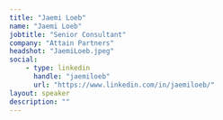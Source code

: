 ```yaml
---
title: "Jaemi Loeb"
name: "Jaemi Loeb"
jobtitle: "Senior Consultant"
company: "Attain Partners"
headshot: "JaemiLoeb.jpeg"
social:
    - type: linkedin
      handle: "jaemiloeb"
      url: "https://www.linkedin.com/in/jaemiloeb/"
layout: speaker
description: ""
---
```


